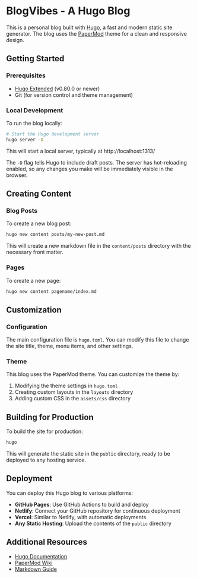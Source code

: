 # BlogVibes - A Hugo Blog

This is a personal blog built with [Hugo](https://gohugo.io/), a fast and modern static site generator. The blog uses the [PaperMod](https://github.com/adityatelange/hugo-PaperMod) theme for a clean and responsive design.

## Getting Started

### Prerequisites

- [Hugo Extended](https://gohugo.io/installation/) (v0.80.0 or newer)
- Git (for version control and theme management)

### Local Development

To run the blog locally:

```bash
# Start the Hugo development server
hugo server -D
```

This will start a local server, typically at http://localhost:1313/

The `-D` flag tells Hugo to include draft posts. The server has hot-reloading enabled, so any changes you make will be immediately visible in the browser.

## Creating Content

### Blog Posts

To create a new blog post:

```bash
hugo new content posts/my-new-post.md
```

This will create a new markdown file in the `content/posts` directory with the necessary front matter.

### Pages

To create a new page:

```bash
hugo new content pagename/index.md
```

## Customization

### Configuration

The main configuration file is `hugo.toml`. You can modify this file to change the site title, theme, menu items, and other settings.

### Theme

This blog uses the PaperMod theme. You can customize the theme by:

1. Modifying the theme settings in `hugo.toml`
2. Creating custom layouts in the `layouts` directory
3. Adding custom CSS in the `assets/css` directory

## Building for Production

To build the site for production:

```bash
hugo
```

This will generate the static site in the `public` directory, ready to be deployed to any hosting service.

## Deployment

You can deploy this Hugo blog to various platforms:

- **GitHub Pages**: Use GitHub Actions to build and deploy
- **Netlify**: Connect your GitHub repository for continuous deployment
- **Vercel**: Similar to Netlify, with automatic deployments
- **Any Static Hosting**: Upload the contents of the `public` directory

## Additional Resources

- [Hugo Documentation](https://gohugo.io/documentation/)
- [PaperMod Wiki](https://github.com/adityatelange/hugo-PaperMod/wiki)
- [Markdown Guide](https://www.markdownguide.org/) 
